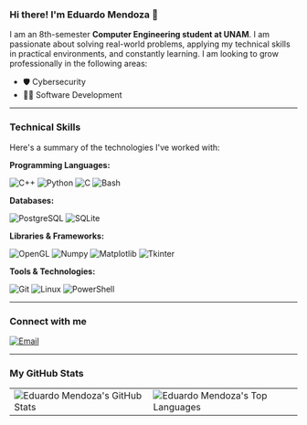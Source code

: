 ### Hi there! I'm Eduardo Mendoza 👋

I am an 8th-semester **Computer Engineering student at UNAM**. I am passionate about solving real-world problems, applying my technical skills in practical environments, and constantly learning. I am looking to grow professionally in the following areas:

- 🛡️ Cybersecurity
- 👨‍💻 Software Development

---

### Technical Skills

Here's a summary of the technologies I've worked with:

**Programming Languages:**

<p>
  <img src="https://img.shields.io/badge/C%2B%2B-00599C?style=for-the-badge&logo=cplusplus&logoColor=white" alt="C++"/>
  <img src="https://img.shields.io/badge/Python-3776AB?style=for-the-badge&logo=python&logoColor=white" alt="Python"/>
  <img src="https://img.shields.io/badge/C-A8B9CC?style=for-the-badge&logo=c&logoColor=black" alt="C"/>
  <img src="https://img.shields.io/badge/Bash-4EAA25?style=for-the-badge&logo=gnubash&logoColor=white" alt="Bash"/>
</p>

**Databases:**

<p>
  <img src="https://img.shields.io/badge/PostgreSQL-4169E1?style=for-the-badge&logo=postgresql&logoColor=white" alt="PostgreSQL"/>
  <img src="https://img.shields.io/badge/SQLite-003B57?style=for-the-badge&logo=sqlite&logoColor=white" alt="SQLite"/>
</p>

**Libraries & Frameworks:**

<p>
  <img src="https://img.shields.io/badge/OpenGL-5586A4?style=for-the-badge&logo=opengl&logoColor=white" alt="OpenGL"/>
  <img src="https://img.shields.io/badge/Numpy-013243?style=for-the-badge&logo=numpy&logoColor=white" alt="Numpy"/>
  <img src="https://img.shields.io/badge/Matplotlib-313131?style=for-the-badge&logo=matplotlib&logoColor=white" alt="Matplotlib"/>
  <img src="https://img.shields.io/badge/Tkinter-2C5985?style=for-the-badge&logo=python&logoColor=white" alt="Tkinter"/>
</p>

**Tools & Technologies:**

<p>
  <img src="https://img.shields.io/badge/Git-F05032?style=for-the-badge&logo=git&logoColor=white" alt="Git"/>
  <img src="https://img.shields.io/badge/Linux-FCC624?style=for-the-badge&logo=linux&logoColor=black" alt="Linux"/>
  <img src="https://img.shields.io/badge/PowerShell-5391FE?style=for-the-badge&logo=powershell&logoColor=white" alt="PowerShell"/>
</p>

---

### Connect with me

<a href="mailto:lalo_1705@hotmail.com" target="_blank"><img src="https://img.shields.io/badge/Email-0078D4?style=for-the-badge&logo=microsoft-outlook&logoColor=white" alt="Email"></a>

---

### My GitHub Stats

<table>
  <tr>
    <td>
      <img src="https://github-readme-stats.vercel.app/api?username=FatGuyGLF&show_icons=true&theme=tokyonight&include_all_commits=true&count_private=true" alt="Eduardo Mendoza's GitHub Stats" />
    </td>
    <td>
      <img src="https://github-readme-stats.vercel.app/api/top-langs/?username=FatGuyGLF&layout=compact&theme=tokyonight" alt="Eduardo Mendoza's Top Languages" />
    </td>
  </tr>
</table>
